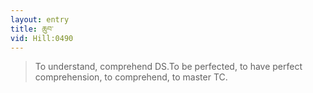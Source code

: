 ```yaml
---
layout: entry
title: ཆུབ་
vid: Hill:0490
---
```

> To understand, comprehend DS\.To be perfected, to have perfect comprehension, to comprehend, to master TC\.


